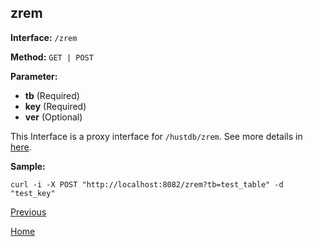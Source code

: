 ## zrem ##

**Interface:** `/zrem`

**Method:** `GET | POST`

**Parameter:** 

*  **tb** (Required)  
*  **key** (Required)  
*  **ver** (Optional)

This Interface is a proxy interface for `/hustdb/zrem`. See more details in [here](../hustdb/hustdb/zrem.md).  

**Sample:**

    curl -i -X POST "http://localhost:8082/zrem?tb=test_table" -d "test_key"

[Previous](../ha.md)

[Home](../../index.md)